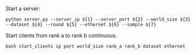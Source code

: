 

Start a server:

`python server.py --server_ip ${1} --server_port ${2} --world_size ${3} --dataset ${4} --round ${5} --ethernet ${6} --sample ${7}`


Start clients from rank a to rank b continuous.

`bash start_clients ip port world_size rank_a rank_b dataset ethernet`

